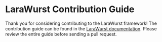 # LaraWurst Contribution Guide

Thank you for considering contributing to the LaraWurst framework! The contribution guide can be found in the [LaraWurst documentation](http://laracon.com/). Please review the entire guide before sending a pull request.
